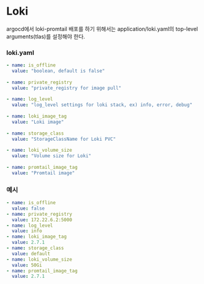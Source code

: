 # Loki

argocd에서 loki-promtail 배포를 하기 위해서는 application/loki.yaml의 top-level arguments(tlas)를 설정해야 한다.

### loki.yaml
```yml
- name: is_offline
  value: "boolean, default is false"
  
- name: private_registry
  value: "private_registry for image pull"
  
- name: log_level
  value: "log_level settings for loki stack, ex) info, error, debug"
  
- name: loki_image_tag
  value: "Loki image"
  
- name: storage_class
  value: "StorageClassName for Loki PVC" 
  
- name: loki_volume_size
  value: "Volume size for Loki"
  
- name: promtail_image_tag
  value: "Promtail image"
```

### 예시

```yml
- name: is_offline
  value: false
- name: private_registry
  value: 172.22.6.2:5000
- name: log_level
  value: info
- name: loki_image_tag
  value: 2.7.1
- name: storage_class
  value: default
- name: loki_volume_size
  value: 50Gi
- name: promtail_image_tag
  value: 2.7.1
```
